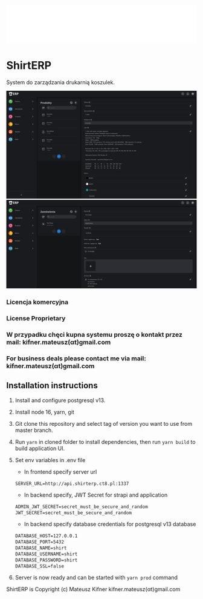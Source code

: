 ![ShirtERP](/.github/logo.png)

# ShirtERP

System do zarządzania drukarnią koszulek.

![Produkty](.github/ShirtERP.png)
![Zamówienia](.github/ShirtERP2.png)

### Licencja komercyjna

### License Proprietary

### W przypadku chęci kupna systemu proszę o kontakt przez mail: kifner.mateusz(αt)gmail.com

### For business deals please contact me via mail: kifner.mateusz(αt)gmail.com

## Installation instructions

1. Install and configure postgresql v13.
2. Install node 16, yarn, git
3. Git clone this repository and select tag of version you want to use from master branch.
4. Run `yarn` in cloned folder to install dependencies, then run `yarn build` to build application UI.
5. Set env variables in .env file

   - In frontend specify server url

   ```
   SERVER_URL=http://api.shirterp.ct8.pl:1337
   ```

   - In backend specify, JWT Secret for strapi and application

   ```
   ADMIN_JWT_SECRET=secret_must_be_secure_and_random
   JWT_SECRET=secret_must_be_secure_and_random
   ```

   - In backend specify database credentials for postgresql v13 database

   ```
   DATABASE_HOST=127.0.0.1
   DATABASE_PORT=5432
   DATABASE_NAME=shirt
   DATABASE_USERNAME=shirt
   DATABASE_PASSWORD=shirt
   DATABASE_SSL=false
   ```

6. Server is now ready and can be started with `yarn prod` command

ShirtERP is Copyright (c) Mateusz Kifner kifner.mateusz(αt)gmail.com
